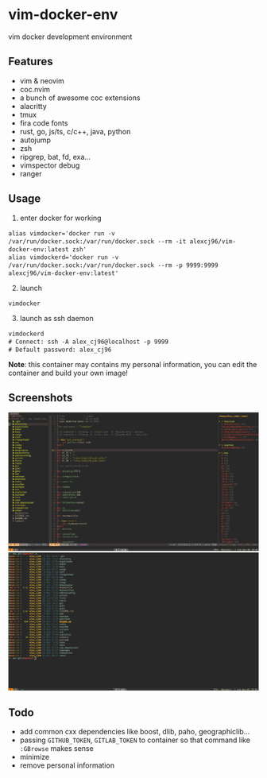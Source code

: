 # vim-docker-env

vim docker development environment

## Features

-   vim & neovim
-   coc.nvim
-   a bunch of awesome coc extensions
-   alacritty
-   tmux
-   fira code fonts
-   rust, go, js/ts, c/c++, java, python
-   autojump
-   zsh
-   ripgrep, bat, fd, exa...
-   vimspector debug
-   ranger

## Usage

1. enter docker for working

```
alias vimdocker='docker run -v /var/run/docker.sock:/var/run/docker.sock --rm -it alexcj96/vim-docker-env:latest zsh'
alias vimdockerd='docker run -v /var/run/docker.sock:/var/run/docker.sock --rm -p 9999:9999 alexcj96/vim-docker-env:latest'
```

2. launch
```
vimdocker
```

3. launch as ssh daemon

```
vimdockerd
# Connect: ssh -A alex_cj96@localhost -p 9999
# Default password: alex_cj96
```

**Note**: this container may contains my personal information, you can edit the container and build your own image!

## Screenshots

![vim](./images/vim.png)
![ls](./images/ls.png)

## Todo

-   add common cxx dependencies like boost, dlib, paho, geographiclib...
-   passing `GITHUB_TOKEN`, `GITLAB_TOKEN` to container so that command like `:GBrowse` makes sense
-   minimize
-   remove personal information
